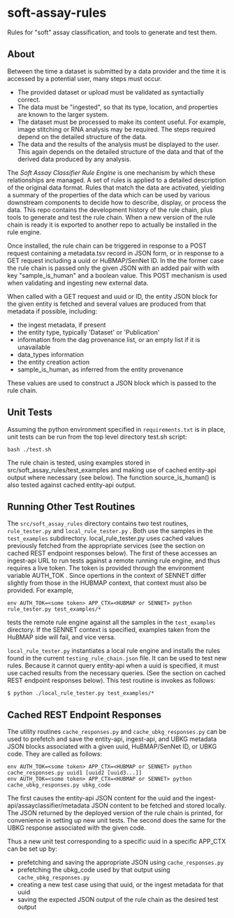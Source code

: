 # soft-assay-rules

Rules for "soft" assay classification, and tools to generate and test them.

## About

Between the time a dataset is submitted by a data provider and the time it is accessed
by a potential user, many steps must occur.
* The provided dataset or upload must be validated as syntactially correct.
* The data must be "ingested", so that its type, location, and properties are known to the
larger system.
* The dataset must be processed to make its content useful. For example, image stitching or
RNA analysis may be required.  The steps required depend on the detailed structure of the
data.
* The data and the results of the analysis must be displayed to the user.  This again
depends on the detailed structure of the data and that of the derived data produced by any
analysis.

The *Soft Assay Classifier Rule Engine* is one mechanism by which these relationships are
managed.  A set of rules is applied to a detailed description of the original data format. Rules
that match the data are activated, yielding a summary of the properties of the data which can
be used by various downstream components to decide how to describe, display, or process the
data.  This repo contains the development history of the rule chain, plus tools to generate
and test the rule chain.  When a new version of the rule chain is ready it is exported to
another repo to actually be installed in the rule engine.

Once installed, the rule chain can be triggered in response to a POST request containing
a metadata.tsv record in JSON form, or in response to a GET request including a uuid or
HuBMAP/SenNet ID.  In the the former case the rule chain is passed only the given JSON
with an added pair with with key "sample_is_human" and a boolean value.  This POST
mechanism is used when validating and ingesting new external data.

When called with a GET request and uuid or ID, the entity JSON block for the given
entity is fetched and several values are produced from that metadata if possible,
including:
* the ingest metadata, if present
* the entity type, typically 'Dataset' or 'Publication'
* information from the dag provenance list, or an empty list if it is unavailable
* data_types information
* the entity creation action
* sample_is_human, as inferred from the entity provenance

These values are used to construct a JSON block which is passed to the rule chain.


## Unit Tests

Assuming the python environment specified in `requirements.txt` is in place, unit tests can be
run from the top level directory test.sh script:
```
bash ./test.sh
```

The rule chain is tested, using examples stored in src/soft_assay_rules/test_examples and making
use of cached entity-api output where necessary (see below).  The function source_is_human() is also
tested against cached entity-api output.

## Running Other Test Routines

The `src/soft_assay_rules` directory contains two test routines, `rule_tester.py` and `local_rule_tester.py` .
Both use the samples in the `test_examples` subdirectory.  local_rule_tester.py uses cached values previously
fetched from the appropriate services (see the section on cached REST endpoint responses below).
The first of these accesses an ingest-api URL to run tests against a remote running rule engine,
and thus requires a live token.  The token is provided through the environment variable AUTH_TOK .  Since
opertions in the context of SENNET differ slightly from those in the HUBMAP context, that context must
also be provided.  For example,
```
env AUTH_TOK=<some token> APP_CTX=<HUBMAP or SENNET> python rule_tester.py test_examples/*
```
tests the remote rule engine against all the samples in the `test_examples` directory.  If the SENNET
context is specified, examples taken from the HuBMAP side will fail, and vice versa.

`local_rule_tester.py` instantiates a local rule engine and installs the rules found in the
current `testing_rule_chain.json` file.  It can be used to test new rules.  Because it cannot query
entity-api when a uuid is specified, it must use cached results from the necessary queries.  (See
the section on cached REST endpoint responses below).  This test routine is invokes
as follows:
```
$ python ./local_rule_tester.py test_examples/*
```
## Cached REST Endpoint Responses

The utility routines `cache_responses.py` and `cache_ubkg_responses.py`
can be used to prefetch and save the entity-api, ingest-api, and UBKG metadata JSON
blocks associated with a given uuid, HuBMAP/SenNet ID, or UBKG code.  They are called as follows:
```
env AUTH_TOK=<some token> APP_CTX=<HUBMAP or SENNET> python cache_responses.py uuid1 [uuid2 [uuid3...]]
env AUTH_TOK=<some token> APP_CTX=<HUBMAP or SENNET> python cache_ubkg_responses.py ubkg_code
```
The first causes the entity-api JSON content for the uuid and the ingest-api/assayclassifier/metadata JSON
content to be fetched and stored locally. The JSON returned by the deployed version of the rule chain
is printed, for convenience in setting up new unit tests.  The second does the same for the UBKG response
associated with the given code.

Thus a new unit test corresponding to a
specific uuid in a specific APP_CTX can be set up by:
* prefetching and saving the appropriate JSON using `cache_responses.py`
* prefetching the ubkg_code used by that output using `cache_ubkg_responses.py`
* creating a new test case using that uuid, or the ingest metadata for that uuid
* saving the expected JSON output of the rule chain as the desired test output
